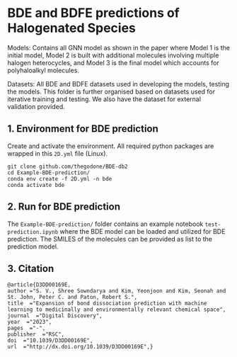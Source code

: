  # BDE and BDFE predictions of Halogenated Species 

Models: Contains all GNN model as shown in the paper where Model 1 is the initial model, Model 2 is built with additional molecules involving multiple halogen heterocycles, and Model 3 is the final model which accounts for polyhaloalkyl molecules.  

Datasets: All BDE and BDFE datasets used in developing the models, testing the models. This folder is further organised based on datasets used for iterative training and testing. We also have the dataset for external validation provided.



## 1. Environment for BDE prediction
Create and activate the environment. All required python packages are wrapped in this `2D.yml` file (Linux). 

```
git clone github.com/thegodone/BDE-db2
cd Example-BDE-prediction/
conda env create -f 2D.yml -n bde
conda activate bde
```

## 2. Run for BDE prediction

The `Example-BDE-prediction/` folder contains an example notebook `test-prediction.ipynb` where the BDE model can be loaded and utilized for BDE prediction. The SMILES of the molecules can be provided as list to the prediction model. 


## 3. Citation
```
@article{D3DD00169E,
author ="S. V., Shree Sowndarya and Kim, Yeonjoon and Kim, Seonah and St. John, Peter C. and Paton, Robert S.",
title  ="Expansion of bond dissociation prediction with machine learning to medicinally and environmentally relevant chemical space",
journal  ="Digital Discovery",
year  ="2023",
pages  ="-",
publisher  ="RSC",
doi  ="10.1039/D3DD00169E",
url  ="http://dx.doi.org/10.1039/D3DD00169E",}
